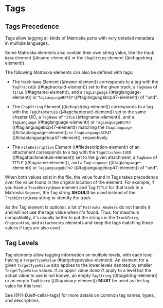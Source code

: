 # Tags

## Tags Precedence

Tags allow tagging all kinds of Matroska parts with very detailed metadata in multiple languages.

Some Matroska elements also contain their own string value, like the track `Name` element ((#name-element)) or the `ChapString` element ((#chapstring-element)).

The following Matroska elements can also be defined with tags:

* The track `Name` Element ((#name-element)) corresponds to a tag with the `TagTrackUID` ((#tagtrackuid-element)) set to the given track, a `TagName` of `TITLE` ((#tagname-element)), and a `TagLanguage` ((#taglanguage-element)) or `TagLanguageBCP47` ((#taglanguagebcp47-element)) of "und".

* The `ChapString` Element ((#chapstring-element)) corresponds to a tag with the `TagChapterUID` ((#tagchapteruid-element)) set to the same chapter UID, a `TagName` of `TITLE` ((#tagname-element)), and a `TagLanguage` ((#taglanguage-element)) or `TagLanguageBCP47` ((#taglanguagebcp47-element)) matching the `ChapLanguage` ((#chaplanguage-element)) or `ChapLanguageBCP47` ((#chaplanguagebcp47-element)), respectively.

* The `FileDescription` Element ((#filedescription-element)) of an attachment corresponds to a tag with the `TagAttachmentUID` ((#tagattachmentuid-element)) set to the given attachment, a `TagName` of `TITLE` ((#tagname-element)), and a `TagLanguage` ((#taglanguage-element)) or `TagLanguageBCP47` ((#taglanguagebcp47-element)) of "und".

When both values exist in the file, the value found in Tags takes precedence over the value found in the original location of the element.
For example, if you have a `TrackEntry\Name` element and Tag `TITLE` for that track in a Matroska `Segment`, the Tag string **SHOULD** be used instead of the `TrackEntry\Name` string to identify the track.

As the Tag element is optional, a lot of `Matroska Readers` do not handle it and will not use the tags value when it's found.
Thus, for maximum compatibility, it's usually better to put the strings in the `TrackEntry`, `ChapterAtom`, and `Attachments` elements
and keep the tags matching these values if tags are also used.

## Tag Levels

Tag elements allow tagging information on multiple levels, with each level having a `TargetTypeValue` (#targettypevalue-element).
An element for a given `TargetTypeValue` also applies to the lower levels denoted by smaller `TargetTypeValue` values. If an upper value
doesn't apply to a level but the actual value to use is not known,
an empty `TagString` ((#tagstring-element)) or an empty `TagBinary` ((#tagbinary-element)) **MUST** be used as the tag value for this level.

See [@?I-D.ietf-cellar-tags] for more details on common tag names, types, and descriptions.


